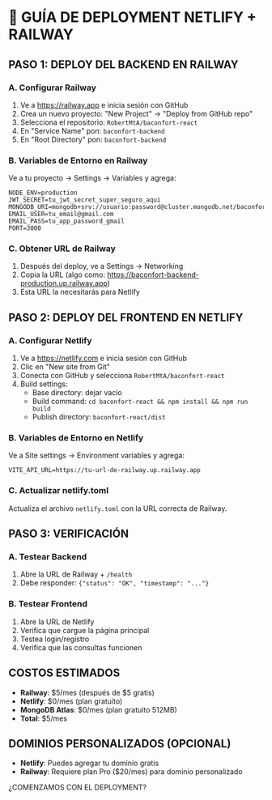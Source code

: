 # 🚀 GUÍA DE DEPLOYMENT NETLIFY + RAILWAY

## PASO 1: DEPLOY DEL BACKEND EN RAILWAY

### A. Configurar Railway
1. Ve a https://railway.app e inicia sesión con GitHub
2. Crea un nuevo proyecto: "New Project" → "Deploy from GitHub repo"
3. Selecciona el repositorio: `RobertMtA/baconfort-react`
4. En "Service Name" pon: `baconfort-backend`
5. En "Root Directory" pon: `baconfort-backend`

### B. Variables de Entorno en Railway
Ve a tu proyecto → Settings → Variables y agrega:

```
NODE_ENV=production
JWT_SECRET=tu_jwt_secret_super_seguro_aqui
MONGODB_URI=mongodb+srv://usuario:password@cluster.mongodb.net/baconfort
EMAIL_USER=tu_email@gmail.com
EMAIL_PASS=tu_app_password_gmail
PORT=3000
```

### C. Obtener URL de Railway
1. Después del deploy, ve a Settings → Networking
2. Copia la URL (algo como: https://baconfort-backend-production.up.railway.app)
3. Esta URL la necesitarás para Netlify

## PASO 2: DEPLOY DEL FRONTEND EN NETLIFY

### A. Configurar Netlify
1. Ve a https://netlify.com e inicia sesión con GitHub
2. Clic en "New site from Git"
3. Conecta con GitHub y selecciona `RobertMtA/baconfort-react`
4. Build settings:
   - Base directory: dejar vacío
   - Build command: `cd baconfort-react && npm install && npm run build`
   - Publish directory: `baconfort-react/dist`

### B. Variables de Entorno en Netlify
Ve a Site settings → Environment variables y agrega:
```
VITE_API_URL=https://tu-url-de-railway.up.railway.app
```

### C. Actualizar netlify.toml
Actualiza el archivo `netlify.toml` con la URL correcta de Railway.

## PASO 3: VERIFICACIÓN

### A. Testear Backend
1. Abre la URL de Railway + `/health`
2. Debe responder: `{"status": "OK", "timestamp": "..."}`

### B. Testear Frontend
1. Abre la URL de Netlify
2. Verifica que cargue la página principal
3. Testea login/registro
4. Verifica que las consultas funcionen

## COSTOS ESTIMADOS
- **Railway**: $5/mes (después de $5 gratis)
- **Netlify**: $0/mes (plan gratuito)
- **MongoDB Atlas**: $0/mes (plan gratuito 512MB)
- **Total**: $5/mes

## DOMINIOS PERSONALIZADOS (OPCIONAL)
- **Netlify**: Puedes agregar tu dominio gratis
- **Railway**: Requiere plan Pro ($20/mes) para dominio personalizado

¿COMENZAMOS CON EL DEPLOYMENT?
